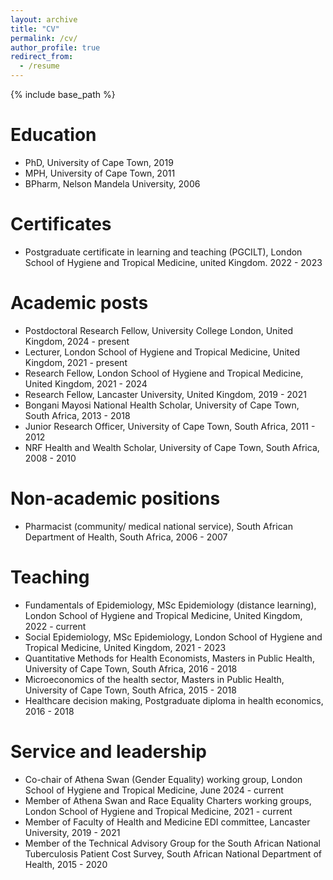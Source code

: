 ```yaml
---
layout: archive
title: "CV"
permalink: /cv/
author_profile: true
redirect_from:
  - /resume
---
```


{% include base_path %}

Education
======
* PhD, University of Cape Town, 2019
* MPH, University of Cape Town, 2011
* BPharm, Nelson Mandela University, 2006

Certificates
======
* Postgraduate certificate in learning and teaching (PGCILT), London School of Hygiene and Tropical Medicine, united Kingdom. 2022 - 2023

Academic posts
======
* Postdoctoral Research Fellow, University College London, United Kingdom, 2024 - present
* Lecturer, London School of Hygiene and Tropical Medicine, United Kingdom, 2021 - present
* Research Fellow, London School of Hygiene and Tropical Medicine, United Kingdom, 2021 - 2024
* Research Fellow, Lancaster University, United Kingdom, 2019 - 2021
* Bongani Mayosi National Health Scholar, University of Cape Town, South Africa, 2013 - 2018
* Junior Research Officer, University of Cape Town, South Africa, 2011 - 2012
* NRF Health and Wealth Scholar, University of Cape Town, South Africa, 2008 - 2010
  
Non-academic positions
======
* Pharmacist (community/ medical national service), South African Department of Health, South Africa, 2006 - 2007

Teaching
======
* Fundamentals of Epidemiology, MSc Epidemiology (distance learning), London School of Hygiene and Tropical Medicine, United Kingdom, 2022 - current
* Social Epidemiology, MSc Epidemiology, London School of Hygiene and Tropical Medicine, United Kingdom, 2021 - 2023
* Quantitative Methods for Health Economists, Masters in Public Health, University of Cape Town, South Africa, 2016 - 2018
* Microeconomics of the health sector, Masters in Public Health, University of Cape Town, South Africa, 2015 - 2018
* Healthcare decision making, Postgraduate diploma in health economics, 2016 - 2018 
  
Service and leadership
======
* Co-chair of Athena Swan (Gender Equality) working group, London School of Hygiene and Tropical Medicine, June 2024 - current
* Member of Athena Swan and Race Equality Charters working groups, London School of Hygiene and Tropical Medicine, 2021 - current
* Member of Faculty of Health and Medicine EDI committee, Lancaster University, 2019 - 2021
* Member of the Technical Advisory Group for the South African National Tuberculosis Patient Cost Survey, South African National Department of Health, 2015 - 2020
